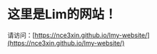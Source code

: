 # 这里是Lim的网站！

请访问：[https://nce3xin.github.io/lmy-website/](https://nce3xin.github.io/lmy-website/)


